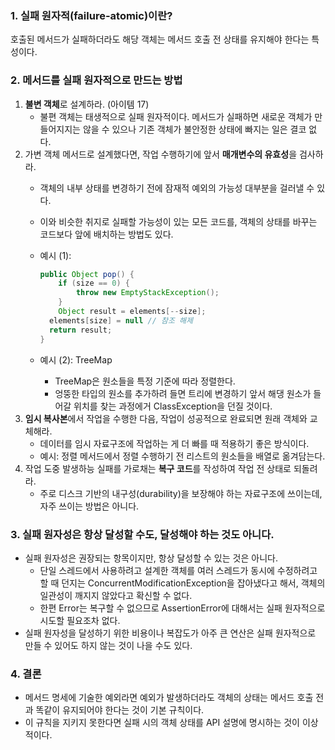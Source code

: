 ### 1. 실패 원자적(failure-atomic)이란?

호출된 메서드가 실패하더라도 해당 객체는 메서드 호출 전 상태를 유지해야 한다는 특성이다.

### 2. 메서드를 실패 원자적으로 만드는 방법

1. **불변 객체**로 설계하라. (아이템 17)
    - 불편 객체는 태생적으로 실패 원자적이다. 메서드가 실패하면 새로운 객체가 만들어지지는 않을 수 있으나 기존 객체가 불안정한 상태에 빠지는 일은 결코 없다.
2. 가변 객체 메서드로 설계했다면, 작업 수행하기에 앞서 **매개변수의 유효성**을 검사하라.
    - 객체의 내부 상태를 변경하기 전에 잠재적 예외의 가능성 대부분을 걸러낼 수 있다.
    - 이와 비슷한 취지로 실패할 가능성이 있는 모든 코드를, 객체의 상태를 바꾸는 코드보다 앞에 배치하는 방법도 있다.
    - 예시 (1):
        
        ```java
        public Object pop() {
        	if (size == 0) {
        		throw new EmptyStackException();
        	}
        	Object result = elements[--size];
          elements[size] = null // 참조 해제
          return result;
        }
        ```
        
    - 예시 (2): TreeMap
        - TreeMap은 원소들을 특정 기준에 따라 정렬한다.
        - 엉뚱한 타입의 원소를 추가하려 들면 트리에 변경하기 앞서 해댕 원소가 들어갈 위치를 찾는 과정에거 ClassException을 던질 것이다.
3. **임시 복사본**에서 작업을 수행한 다음, 작업이 성공적으로 완료되면 원래 객체와 교체해라.
    - 데이터를 임시 자료구조에 작업하는 게 더 빠를 때 적용하기 좋은 방식이다.
    - 예시: 정렬 메서드에서 정렬 수행하기 전 리스트의 원소들을 배열로 옮겨담는다.
4. 작업 도중 발생하능 실패를 가로채는 **복구 코드**를 작성하여 작업 전 상태로 되돌려라.
    - 주로 디스크 기반의 내구성(durability)을 보장해야 하는 자료구조에 쓰이는데, 자주 쓰이는 방법은 아니다.

### 3. 실패 원자성은 항상 달성할 수도, 달성해야 하는 것도 아니다.

- 실패 원자성은 권장되는 항목이지만, 항상 달성할 수 있는 것은 아니다.
    - 단일 스레드에서 사용하려고 설계한 객체를 여러 스레드가 동시에 수정하려고 할 때 던지는 ConcurrentModificationException을 잡아냈다고 해서, 객체의 일관성이 깨지지 않았다고 확신할 수 없다.
    - 한편 Error는 복구할 수 없으므로 AssertionError에 대해서는 실패 원자적으로 시도할 필요조차 없다.
- 실패 원자성을 달성하기 위한 비용이나 복잡도가 아주 큰 연산은 실패 원자적으로 만들 수 있어도 하지 않는 것이 나을 수도 있다.

### 4. 결론

- 메서드 명세에 기술한 예외라면 예외가 발생하더라도 객체의 상태는 메서드 호출 전과 똑같이 유지되어야 한다는 것이 기본 규칙이다.
- 이 규칙을 지키지 못한다면 실패 시의 객체 상태를 API 설명에 명시하는 것이 이상적이다.
